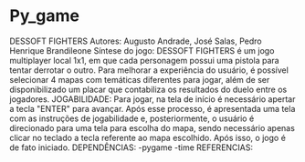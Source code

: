 # Py_game
DESSOFT FIGHTERS
Autores: Augusto Andrade, José Salas, Pedro Henrique Brandileone
Síntese do jogo:
    DESSOFT FIGHTERS é um jogo multiplayer local 1x1, em que cada personagem possui uma pistola para tentar derrotar o outro. Para melhorar a experiência do usuário, é possível selecionar 4 mapas com temáticas diferentes para jogar, além de ser disponibilizado um placar que contabiliza os resultados do duelo entre os jogadores.
JOGABILIDADE:
    Para jogar, na tela de início é necessário apertar a tecla "ENTER" para avançar. Após esse processo, é apresentada uma tela com as instruções de jogabilidade e, posteriormente, o usuário é direcionado para uma tela para escolha do mapa, sendo necessário apenas clicar no teclado a tecla referente ao mapa escolhido. Após isso, o jogo é de fato iniciado.
DEPENDÊNCIAS:
    -pygame
    -time
REFERENCIAS: